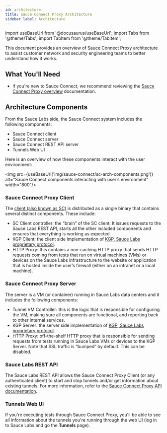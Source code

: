 ```yaml
---
id: architecture
title: Sauce Connect Proxy Architecture
sidebar_label: Architecture
---
```

import useBaseUrl from '@docusaurus/useBaseUrl';
import Tabs from '@theme/Tabs';
import TabItem from '@theme/TabItem';

This document provides an overview of Sauce Connect Proxy architecture to assist customer network and security engineering teams to better understand how it works.


## What You'll Need

- If you're new to Sauce Connect, we recommend reviewing the [Sauce Connect Proxy overview](/secure-connections/sauce-connect) documentation.


## Architecture Components

From the Sauce Labs side, the Sauce Connect system includes the following components:

- Sauce Connect client
- Sauce Connect server
- Sauce Connect REST API server
- Tunnels Web UI

Here is an overview of how these components interact with the user environment:

<img src={useBaseUrl('img/sauce-connect/sc-arch-components.png')} alt="Sauce Connect components interacting with user’s environment" width="800"/>

### Sauce Connect Proxy Client

The [client (also known as SC)](/secure-connections/sauce-connect/installation/#download-latest-version) is distributed as a single binary that contains several distinct components. These include:

- SC Client controller: the “brain” of the SC client. It issues requests to the Sauce Labs REST API, starts all the other included components and ensures that everything is working as expected.
- KGP Client: the client side implementation of [KGP, Sauce Labs proprietary protocol](/secure-connections/sauce-connect/advanced/kgp).
- HTTP Proxy: this contains a non-caching HTTP proxy that sends HTTP requests coming from tests that run on virtual machines (VMs) or devices on the Sauce Labs infrastructure to the website or application that is hosted inside the user’s firewall (either on an intranet or a local machine).


### Sauce Connect Proxy Server

The server is a VM (or container) running in Sauce Labs data centers and it includes the following components:

- Tunnel VM Controller: this is the logic that is responsible for configuring the VM, making sure all components are functional, and reporting back to other internal services.
- KGP Server: the server side implementation of [KGP, Sauce Labs proprietary protocol](/secure-connections/sauce-connect/advanced/kgp).
- HTTP Proxy: off-the-shelf HTTP proxy that is responsible for sending requests from tests running in Sauce Labs VMs or devices to the KGP Server. Note that SSL traffic is “bumped” by default. This can be disabled.


### Sauce Labs REST API

The Sauce Labs REST API allows the Sauce Connect Proxy Client (or any authenticated client) to start and stop tunnels and/or get information about existing tunnels. For more information, refer to the [Sauce Connect Proxy API documentation](/dev/api/connect).


### Tunnels Web UI

If you're executing tests through Sauce Connect Proxy, you'll be able to see all information about the tunnels you're running through the web UI (log in to Sauce Labs and go the **Tunnels** page).
